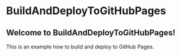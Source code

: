 # **BuildAndDeployToGitHubPages**

## Welcome to **BuildAndDeployToGitHubPages**!

This is an example how to build and deploy to GitHub Pages.